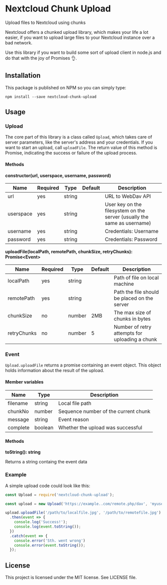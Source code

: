 # Nextcloud Chunk Upload
Upload files to Nextcloud using chunks

Nextcloud offers a chunked upload library, which makes your life a lot easier, if you want to upload large files to
your Nextcloud instance over a bad network.

Use this library if you want to build some sort of upload client in node.js and do that with the joy of Promises 👌.

## Installation
This package is published on NPM so you can simply type:
```
npm install --save nextcloud-chunk-upload
```

## Usage
### Upload
The core part of this library is a class called `Upload`, which takes care of server parameters, like the server's
address and your credentials. If you want to start an upload, call ``uploadFile``.
The return value of this method is Promise, indicating the success or failure of the upload process.

#### Methods
**constructor(url, userspace, username, password)**

|Name     |Required|Type  |Default|Description                                                            |
|---------|--------|------|-------|-----------------------------------------------------------------------|
|url      |yes     |string|       |URL to WebDav API                                                      |
|userspace|yes     |string|       |User key on the filesystem on the server (usually the same as username)|
|username |yes     |string|       |Credentials: Username                                                  |
|password |yes     |string|       |Credentials: Password                                                  |

**uploadFile(localPath, remotePath, chunkSize, retryChunks): Promise&lt;Event&gt;**

|Name       |Required|Type  |Default|Description                                   |
|-----------|--------|------|-------|----------------------------------------------|
|localPath  |yes     |string|       |Path of file on local machine                 |
|remotePath |yes     |string|       |Path the file should be placed on the server  |
|chunkSize  |no      |number|2MB    |The max size of chunks in bytes               |
|retryChunks|no      |number|5      |Number of retry attempts for uploading a chunk|

### Event
`Upload.uploadFile` returns a promise containing an event object. This object holds information about the result of the
upload.

#### Member variables
|Name    |Type   |Description                         |
|--------|-------|------------------------------------|
|filename|string |Local file path                     |
|chunkNo |number |Sequence number of the current chunk|
|message |string |Event reason                        |
|complete|boolean|Whether the upload was successful   |

#### Methods
**toString(): string**

Returns a string containg the event data
 

### Example
A simple upload code could look like this:
```javascript
const Upload = require('nextcloud-chunk-upload');

const upload = new Upload('https://example..com/remote.php/dav', 'myuser', 'myspace', 'secret');

upload.uploadFile('/path/to/localfile.jpg', '/path/to/remotefile.jpg')
  .then(event => {
    console.log('Success!');
    console.log(event.toString());
  })
  .catch(event => {
    console.error('Sth. went wrong')
    console.error(event.toString());
  });
```

## License
This project is licensed under the MIT license. See LICENSE file.